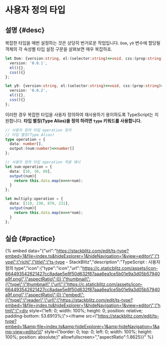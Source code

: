 # 사용자 정의 타입

## 설명 {#desc}

복잡한 타입을 매번 설정하는 것은 상당히 번거로운 작업입니다. `Dom`, `y9` 변수에 할당될 객체의 각 속성별 타입 설정 구문을 살펴보면 매우 복잡하죠.

```typescript
let Dom: {version:string, el:(selector:string)=>void, css:(prop:string)=>void} = {
  version: '0.0.1',
  el(){},
  css(){}
};

let y9: {version:string, el:(selector:string)=>void, css:(prop:string)=>void} = {
  version: '0.0.2',
  el(){},
  css(){}
};
```

이러한 경우 복잡한 타입을 사용자 정의하여 재사용하기 용이하도록 TypeScript는 지원합니다. **타입 별칭\(Type Alias\)을 정의 하려면 `type` 키워드를 사용합니다.**

```typescript
// 사용자 정의 타입 operation 정의
// 타입 별칭(Type Alias)
type operation = {
  data: number[],
  output:(num:number)=>number[]
};

// 사용자 정의 타입 operation 적용 예시
let sum:operation = {
  data: [10, 30, 60],
  output(num){
    return this.data.map(n=>n+num);
  }
};

let multiply:operation = {
  data: [110, 230, 870, 231],
  output(num){
    return this.data.map(n=>n*num);
  }
};
```

## 실습 {#practice}

{% embed data="{\"url\":\"https://stackblitz.com/edit/ts-type?embed=1&file=index.ts&hideExplorer=1&hideNavigation=1&view=editor\",\"type\":\"rich\",\"title\":\"ts-type - StackBlitz\",\"description\":\"TypeScript : 사용자 정의 type\",\"icon\":{\"type\":\"icon\",\"url\":\"https://c.staticblitz.com/assets/icon-664493542621427cc8adae5e8f50d632f87aaa6ea1ce5b01e9a3d05b57940a9f.png\",\"aspectRatio\":0},\"thumbnail\":{\"type\":\"thumbnail\",\"url\":\"https://c.staticblitz.com/assets/icon-664493542621427cc8adae5e8f50d632f87aaa6ea1ce5b01e9a3d05b57940a9f.png\",\"aspectRatio\":0},\"embed\":{\"type\":\"reader\",\"url\":\"https://stackblitz.com/edit/ts-type?embed=1&file=index.ts&hideExplorer=1&hideNavigation=1&view=editor\",\"html\":\"<div style=\\\"left: 0; width: 100%; height: 0; position: relative; padding-bottom: 53.6913%;\\\"><iframe src=\\\"https://stackblitz.com/edit/ts-type?embed=1&amp;file=index.ts&amp;hideExplorer=1&amp;hideNavigation=1&amp;view=editor\\\" style=\\\"border: 0; top: 0; left: 0; width: 100%; height: 100%; position: absolute;\\\" allowfullscreen></iframe></div>\",\"aspectRatio\":1.8625}}" %}

